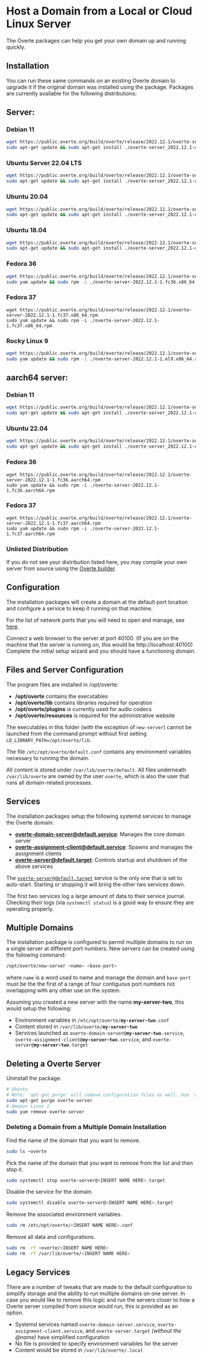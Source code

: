 # Host a Domain from a Local or Cloud Linux Server

The Overte packages can help you get your own domain up and running quickly.

## Installation

You can run these same commands on an existing Overte domain to upgrade it if the original domain was installed using the package. Packages are currently available for the following distributions:

## Server:

### Debian 11

```bash
wget https://public.overte.org/build/overte/release/2022.12.1/overte-server_2022.12.1-debian-11-1_amd64.deb
sudo apt-get update && sudo apt-get install ./overte-server_2022.12.1-debian-11-1_amd64.deb
```

### Ubuntu Server 22.04 LTS

```bash
wget https://public.overte.org/build/overte/release/2022.12.1/overte-server_2022.12.1-ubuntu-22.04-1_amd64.deb
sudo apt-get update && sudo apt-get install ./overte-server_2022.12.1-ubuntu-22.04-1_amd64.deb
```
### Ubuntu 20.04

```bash
wget https://public.overte.org/build/overte/release/2022.12.1/overte-server_2022.12.1-ubuntu-20.04-1_amd64.deb
sudo apt-get update && sudo apt-get install ./overte-server_2022.12.1-ubuntu-20.04-1_amd64.deb
```

### Ubuntu 18.04

```bash
wget https://public.overte.org/build/overte/release/2022.12.1/overte-server_2022.12.1-ubuntu-18.04-1_amd64.deb
sudo apt-get update && sudo apt-get install ./overte-server_2022.12.1-ubuntu-18.04-1_amd64.deb
```
### Fedora 36

```bash
wget https://public.overte.org/build/overte/release/2022.12.1/overte-server-2022.12.1-1.fc36.x86_64.rpm
sudo yum update && sudo rpm -i ./overte-server-2022.12.1-1.fc36.x86_64.rpm
```
### Fedora 37

```
wget https://public.overte.org/build/overte/release/2022.12.1/overte-server-2022.12.1-1.fc37.x86_64.rpm
sudo yum update && sudo rpm -i ./overte-server-2022.12.1-1.fc37.x86_64.rpm
```
### Rocky Linux 9

```bash
wget https://public.overte.org/build/overte/release/2022.12.1/overte-server-2022.12.1-1.el9.x86_64.rpm
sudo yum update && sudo rpm -i ./overte-server-2022.12.1-1.el9.x86_64.rpm
```

## aarch64 server:

### Debian 11 

```bash
wget https://public.overte.org/build/overte/release/2022.12.1/overte-server_2022.12.1-debian-11-1_arm64.deb
sudo apt-get update && sudo apt-get install ./overte-server_2022.12.1-debian-11-1_arm64.deb
```

### Ubuntu 22.04 

```bash
wget https://public.overte.org/build/overte/release/2022.12.1/overte-server_2022.12.1-ubuntu-22.04-1_arm64.deb
sudo apt-get update && sudo apt-get install ./overte-server_2022.12.1-ubuntu-22.04-1_arm64.deb
```

### Fedora 36 

```
wget https://public.overte.org/build/overte/release/2022.12.1/overte-server-2022.12.1-1.fc36.aarch64.rpm
sudo yum update && sudo rpm -i ./overte-server-2022.12.1-1.fc36.aarch64.rpm
```

### Fedora 37 

```
wget https://public.overte.org/build/overte/release/2022.12.1/overte-server-2022.12.1-1.fc37.aarch64.rpm
sudo yum update && sudo rpm -i ./overte-server-2022.12.1-1.fc37.aarch64.rpm
```

### Unlisted Distribution

If you do not see your distribution listed here, you may compile your own server from source using the [Overte builder](https://github.com/overte-org/overte-builder).

## Configuration

The installation packages will create a domain at the default port location and configure a service to keep it running on that machine.

For the list of network ports that you will need to open and manage, see [here](../configure-settings/network-settings).

Connect a web browser to the server at port 40100. (If you are on the machine that the server is running on, this would be http://localhost:40100) Complete the initial setup wizard and you should have a functioning domain.

## Files and Server Configuration

The program files are installed in /opt/overte:
 - **/opt/overte** contains the executables
 - **/opt/overte/lib** contains libraries required for operation
 - **/opt/overte/plugins** is currently used for audio codecs
 - **/opt/overte/resources** is required for the administrative website

The executables in this folder (with the exception of <code>new-server</code>) cannot be launched from the command prompt without first setting <code>LD_LIBRARY_PATH=/opt/overte/lib</code>.

The file <code>/etc/opt/overte/default.conf</code> contains any environment variables necessary to running the domain.

All content is stored under <code>/var/lib/overte/default</code>. All files underneath <code>/var/lib/overte</code> are owned by the user <code>overte</code>, which is also the user that runs all domain-related processes.

## Services

The installation packages setup the following systemd services to manage the Overte domain:
- **overte-domain-server@default.service**: Manages the core domain server
- **overte-assignment-client@default.service**: Spawns and manages the assignment clients
- **overte-server@default.target**: Controls startup and shutdown of the above services

The <code>overte-server@default.target</code> service is the only one that is set to auto-start. Starting or stopping it will bring the other two services down.

The first two services log a large amount of data to their service journal. Checking their logs (via <code>systemctl status</code>) is a good way to ensure they are operating properly.

## Multiple Domains

The installation package is configured to permit multiple domains to run on a single server at different port numbers. New servers can be created using the following command:

```sh
/opt/overte/new-server <name> <base-port>
```

where <code>name</code> is a word used to name and manage the domain and <code>base-port</code> must be the the first of a range of four contiguous port numbers not overlapping with any other use on the system.

Assuming you created a new server with the name **my-server-two**, this would setup the following:
 - Environment variables in <code>/etc/opt/overte/**my-server-two**.conf</code>
 - Content stored in <code>/var/lib/overte/**my-server-two**</code>
 - Services launched as <code>overte-domain-server@**my-server-two**.service</code>, <code>overte-assignment-client@**my-server-two**.service</code>, and <code>overte-server@**my-server-two**.target</code>

## Deleting a Overte Server

Uninstall the package.

```sh
# Ubuntu
# Note: 'apt-get purge' will remove configuration files as well. Use 'apt-get remove' to keep them.
sudo apt-get purge overte-server
# Amazon Linux 2
sudo yum remove overte-server
```

### Deleting a Domain from a Multiple Domain Installation

Find the name of the domain that you want to remove.

```sh
sudo ls ~overte
```

Pick the name of the domain that you want to remove from the list and then stop it.

```sh
sudo systemctl stop overte-server@<INSERT NAME HERE>.target
```

Disable the service for the domain.

```sh
sudo systemctl disable overte-server@<INSERT NAME HERE>.target
```

Remove the associated environment variables.

```sh
sudo rm /etc/opt/overte/<INSERT NAME HERE>.conf
```

Remove all data and configurations.

```sh
sudo rm -rf ~overte/<INSERT NAME HERE>
sudo rm -rf /var/lib/overte/<INSERT NAME HERE>
```

## Legacy Services

There are a number of tweaks that are made to the default configuration to simplify storage and the ability to run multiple domains on one server. In case you would like to remove this logic and run the servers closer to how a Overte server compiled from source would run, this is provided as an option.
 - Systemd services named <code>overte-domain-server.service</code>, <code>overte-assignment-client.service</code>, and <code>overte-server.target</code> *(without the @name)* have simplified configuration
 - No file is provided to specify environment variables for the server
 - Content would be stored in <code>/var/lib/overte/.local</code>
